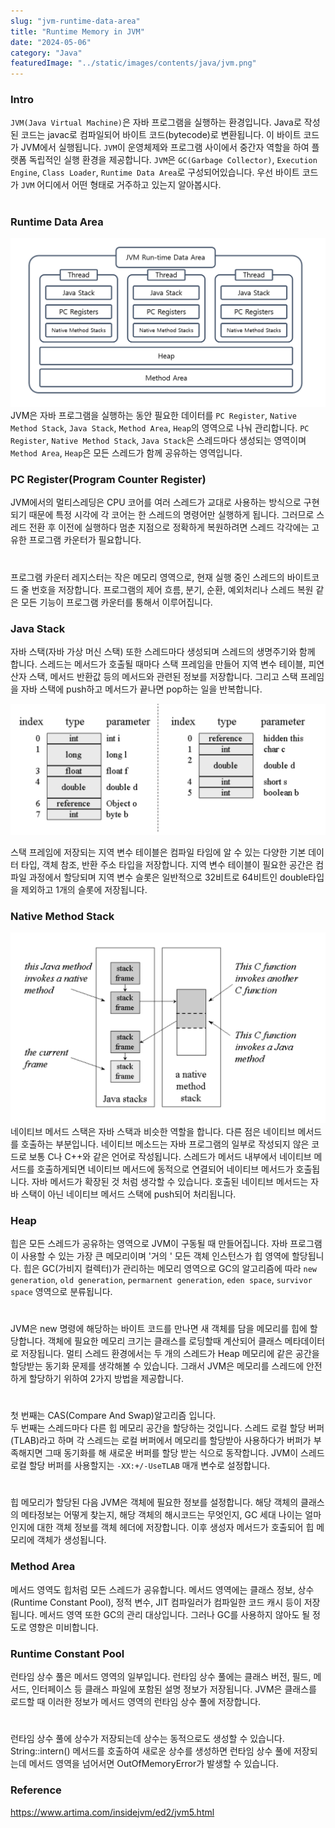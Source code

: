 ```yaml
---
slug: "jvm-runtime-data-area"
title: "Runtime Memory in JVM"
date: "2024-05-06"
category: "Java"
featuredImage: "../static/images/contents/java/jvm.png"
---
```


### Intro
`JVM(Java Virtual Machine)`은 자바 프로그램을 실행하는 환경입니다. 
Java로 작성된 코드는 javac로 컴파일되어 바이트 코드(bytecode)로 변환됩니다. 
이 바이트 코드가 JVM에서 실행됩니다. 
`JVM`이 운영체제와 프로그램 사이에서 중간자 역할을 하여 플랫폼 독립적인 실행 환경을 제공합니다.
`JVM`은 `GC(Garbage Collector)`, `Execution Engine`, `Class Loader`, `Runtime Data Area`로 구성되어있습니다. 
우선 바이트 코드가 `JVM` 어디에서 어떤 형태로 거주하고 있는지 알아봅시다.
# 

# 
### Runtime Data Area
![jvm](../static/images/contents/java/jvm-runtime-data-area-structure.png)
JVM은 자바 프로그램을 실행하는 동안 필요한 데이터를 `PC Register`, `Native Method Stack`, `Java Stack`, `Method Area`, `Heap`의 영역으로 나눠 관리합니다.
`PC Register`, `Native Method Stack`, `Java Stack`은 스레드마다 생성되는 영역이며 `Method Area`, `Heap`은 모든 스레드가 함께 공유하는 영역입니다.

### PC Register(Program Counter Register)
JVM에서의 멀티스레딩은 CPU 코어를 여러 스레드가 교대로 사용하는 방식으로 구현되기 때문에
특정 시각에 각 코어는 한 스레드의 명령어만 실행하게 됩니다. 
그러므로 스레드 전환 후 이전에 실행하다 멈춘 지점으로 정확하게 복원하려면 스레드 각각에는 고유한 프로그램 카운터가 필요합니다.
# 
프로그램 카운터 레지스터는 작은 메모리 영역으로, 현재 실행 중인 스레드의 바이트코드 줄 번호을 저장합니다.
프로그램의 제어 흐름, 분기, 순환, 예외처리나 스레드 복원 같은 모든 기능이 프로그램 카운터를 통해서 이루어집니다.

### Java Stack
자바 스택(자바 가상 머신 스택) 또한 스레드마다 생성되며 스레드의 생명주기와 함께 합니다. 
스레드는 메서드가 호출될 때마다 스택 프레임을 만들어 지역 변수 테이블, 피연산자 스택, 메서드 반환값 등의 메서드와 관련된 정보를 저장합니다.
그리고 스택 프레임을 자바 스택에 push하고 메서드가 끝나면 pop하는 일을 반복합니다.

![local-variable](../static/images/contents/java/java_local_variable.png)

스택 프레임에 저장되는 지역 변수 테이블은 컴파일 타임에 알 수 있는 다양한 기본 데이터 타입, 객체 참조, 반환 주소 타입을 저장합니다.
지역 변수 테이블이 필요한 공간은 컴파일 과정에서 할당되며 지역 변수 슬롯은 일반적으로 32비트로 64비트인 double타입을 제외하고 1개의 슬롯에 저장됩니다.

### Native Method Stack
![natvie-stack](../static/images/contents/java/java_native_stack.png)
네이티브 메서드 스택은 자바 스택과 비슷한 역할을 합니다. 다른 점은 네이티브 메서드를 호출하는 부분입니다.
네이티브 메소드는 자바 프로그램의 일부로 작성되지 않은 코드로 보통 C나 C++와 같은 언어로 작성됩니다.
스레드가 메서드 내부에서 네이티브 메서드를 호출하게되면 네이티브 메서드에 동적으로 연결되어 네이티브 메서드가 호출됩니다.
자바 메서드가 확장된 것 처럼 생각할 수 있습니다. 호출된 네이티브 메서드는 자바 스택이 아닌 네이티브 메서드 스택에 push되어 처리됩니다.

### Heap
힙은 모든 스레드가 공유하는 영역으로 JVM이 구동될 때 만들어집니다. 
자바 프로그램이 사용할 수 있는 가장 큰 메모리이며 '거의 ' 모든 객체 인스턴스가 힙 영역에 할당됩니다.
힙은 GC(가비지 컬렉터)가 관리하는 메모리 영역으로 GC의 알고리즘에 따라 `new generation`, `old generation`,
`permarnent generation`, `eden space`, `survivor space` 영역으로 분류됩니다.
# 
JVM은 new 명령에 해당하는 바이트 코드를 만나면 새 객체를 담을 메모리를 힙에 할당합니다. 
객체에 필요한 메모리 크기는 클래스를 로딩할때 계산되어 클래스 메타데이터로 저장됩니다.
멀티 스레드 환경에서는 두 개의 스레드가 Heap 메모리에 같은 공간을 할당받는 동기화 문제를 생각해볼 수 있습니다.
그래서 JVM은 메모리를 스레드에 안전하게 할당하기 위하여 2가지 방법을 제공합니다.
# 
첫 번째는 CAS(Compare And Swap)알고리즘 입니다.  
두 번째는 스레드마다 다른 힙 메모리 공간을 할당하는 것입니다. 스레드 로컬 할당 버퍼(TLAB)라고 하며 
각 스레드는 로컬 버퍼에서 메모리를 할당받아 사용하다가 버퍼가 부족해지면 그때 동기화를 해 새로운 버퍼를
할당 받는 식으로 동작합니다. JVM이 스레드 로컬 할당 버퍼를 사용할지는 `-XX:+/-UseTLAB` 매개 변수로 설정합니다.
# 
힙 메모리가 할당된 다음 JVM은 객체에 필요한 정보를 설정합니다. 
해당 객체의 클래스의 메타정보는 어떻게 찾는지, 해당 객체의 해시코드는 무엇인지, GC 세대 나이는 얼마인지에 대한
객체 정보를 객체 헤더에 저장합니다. 이후 생성자 메서드가 호출되어 힙 메모리에 객체가 생성됩니다.

### Method Area
메서드 영역도 힙처럼 모든 스레드가 공유합니다. 
메서드 영역에는 클래스 정보, 상수(Runtime Constant Pool), 정적 변수, JIT 컴파일러가 컴파일한 코드 캐시 등이 저장됩니다.
메서드 영역 또한 GC의 관리 대상입니다. 그러나 GC를 사용하지 않아도 될 정도로 영향은 미비합니다.

### Runtime Constant Pool
런타임 상수 풀은 메서드 영역의 일부입니다.
런타임 상수 풀에는 클래스 버전, 필드, 메서드, 인터페이스 등 클래스 파일에 포함된 설명 정보가 저장됩니다. 
JVM은 클래스를 로드할 때 이러한 정보가 메서드 영역의 런타임 상수 풀에 저장합니다.
# 
런타임 상수 풀에 상수가 저장되는데 상수는 동적으로도 생성할 수 있습니다.
String::intern() 메서드를 호출하여 새로운 상수를 생성하면 런타임 상수 풀에 저장되는데
메서드 영역을 넘어서면 OutOfMemoryError가 발생할 수 있습니다.

### Reference
https://www.artima.com/insidejvm/ed2/jvm5.html